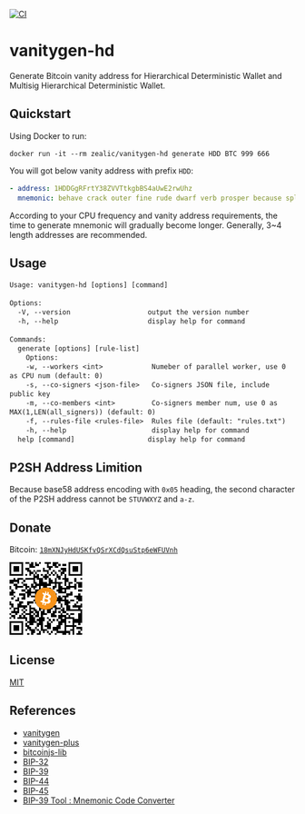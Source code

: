 [![CI][ci-image]](ci-url)

# vanitygen-hd

Generate Bitcoin vanity address for Hierarchical Deterministic Wallet and Multisig Hierarchical Deterministic Wallet.

## Quickstart

Using Docker to run:

```shell
docker run -it --rm zealic/vanitygen-hd generate HDD BTC 999 666
```

You will got below vanity address with prefix `HDD`:

```yaml
- address: 1HDDGgRFrtY38ZVVTtkgbBS4aUwE2rwUhz
  mnemonic: behave crack outer fine rude dwarf verb prosper because split loyal blue cream jar merge cupboard prize normal subway celery unfold alarm blue fetch
```

According to your CPU frequency and vanity address requirements, the time to generate mnemonic will gradually become longer. Generally, 3~4 length addresses are recommended.

## Usage

```text
Usage: vanitygen-hd [options] [command]

Options:
  -V, --version                   output the version number
  -h, --help                      display help for command

Commands:
  generate [options] [rule-list]
    Options:
    -w, --workers <int>            Numeber of parallel worker, use 0 as CPU num (default: 0)
    -s, --co-signers <json-file>   Co-signers JSON file, include public key
    -m, --co-members <int>         Co-signers member num, use 0 as MAX(1,LEN(all_signers)) (default: 0)
    -f, --rules-file <rules-file>  Rules file (default: "rules.txt")
    -h, --help                     display help for command
  help [command]                  display help for command
```

## P2SH Address Limition

Because base58 address encoding with `0x05` heading, the second character of the P2SH address cannot be `STUVWXYZ` and `a-z`.

## Donate

Bitcoin: [`18mXNJyHdUSKfvQSrXCdQsuStp6eWFUVnh`][donate-url]

[![Donate Bitcoin][donate-image]][donate-url]

## License

[MIT](./LICENSE)

## References

* [vanitygen](https://github.com/samr7/vanitygen)
* [vanitygen-plus](https://github.com/exploitagency/vanitygen-plus)
* [bitcoinjs-lib](https://github.com/bitcoinjs/bitcoinjs-lib)
* [BIP-32](https://github.com/bitcoin/bips/blob/master/bip-0032.mediawiki)
* [BIP-39](https://github.com/bitcoin/bips/blob/master/bip-0039.mediawiki)
* [BIP-44](https://github.com/bitcoin/bips/blob/master/bip-0044.mediawiki)
* [BIP-45](https://github.com/bitcoin/bips/blob/master/bip-0045.mediawiki)
* [BIP-39 Tool : Mnemonic Code Converter](https://github.com/iancoleman/bip39)

[ci-image]:       https://github.com/zealic/vanitygen-hd/workflows/CI/badge.svg
[ci-url]:         https://github.com/zealic/vanitygen-hd/actions?query=workflow%3ACI
[donate-image]:   ./donate.png
[donate-url]:     https://www.blockchain.com/btc/address/18mXNJyHdUSKfvQSrXCdQsuStp6eWFUVnh
